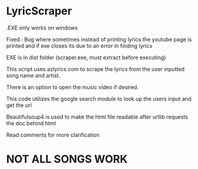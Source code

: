 # LyricScraper

.EXE only works on windows

Fixed : Bug where sometimes instead of printing lyrics the youtube page is printed and if exe closes its due to an error in finding lyrics

EXE is in dist folder (scraper.exe, must extract before executing)
 
 This script uses azlyrics.com to scrape the lyrics from the user inputted song name and artist.
 
 There is an option to open the music video if desired.
 
 This code utilizes the google search module to look up the users input and get the url
 
 Beautifulsoup4 is used to make the html file readable after urllib requests the doc behind html
 
 Read comments for more clarification

# NOT ALL SONGS WORK 
